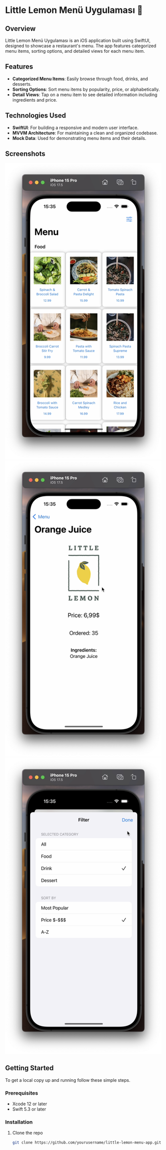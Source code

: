 # Little Lemon Menü Uygulaması 🍋

## Overview
Little Lemon Menü Uygulaması is an iOS application built using SwiftUI, designed to showcase a restaurant's menu. The app features categorized menu items, sorting options, and detailed views for each menu item.

## Features
- **Categorized Menu Items**: Easily browse through food, drinks, and desserts.
- **Sorting Options**: Sort menu items by popularity, price, or alphabetically.
- **Detail Views**: Tap on a menu item to see detailed information including ingredients and price.

## Technologies Used
- **SwiftUI**: For building a responsive and modern user interface.
- **MVVM Architecture**: For maintaining a clean and organized codebase.
- **Mock Data**: Used for demonstrating menu items and their details.

## Screenshots
![Home Screen](menu.png)
![Detail View](detail.png)
![Sorting Options](filter.png)

## Getting Started
To get a local copy up and running follow these simple steps.

### Prerequisites
- Xcode 12 or later
- Swift 5.3 or later

### Installation
1. Clone the repo
   ```sh
   git clone https://github.com/yourusername/little-lemon-menu-app.git
